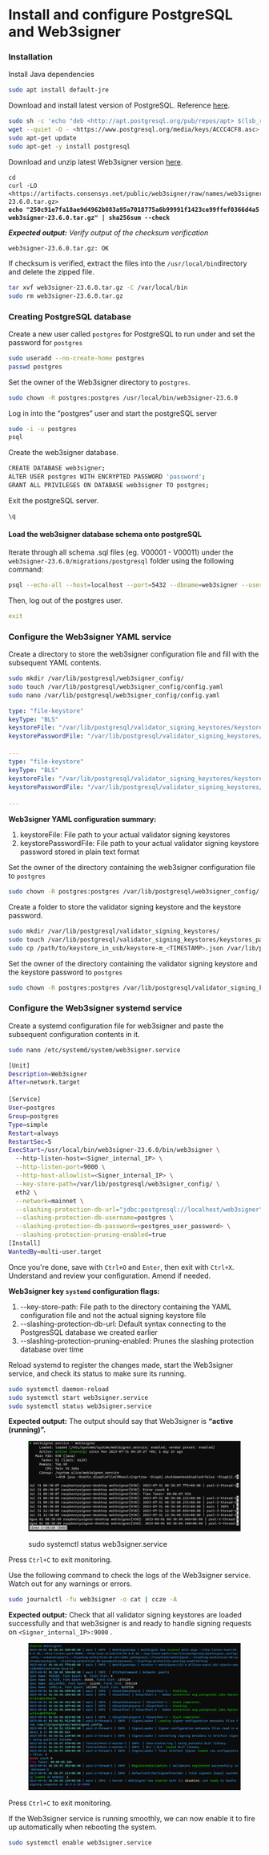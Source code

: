 # Install and configure PostgreSQL and Web3signer

### Installation

Install Java dependencies

```bash
sudo apt install default-jre
```

Download and install latest version of PostgreSQL. Reference [here](https://www.postgresql.org/download/linux/ubuntu/).

```bash
sudo sh -c 'echo "deb <http://apt.postgresql.org/pub/repos/apt> $(lsb_release -cs)-pgdg main" > /etc/apt/sources.list.d/pgdg.list'
wget --quiet -O - <https://www.postgresql.org/media/keys/ACCC4CF8.asc> | sudo apt-key add -
sudo apt-get update
sudo apt-get -y install postgresql
```

Download and unzip latest Web3signer version [here](https://github.com/ConsenSys/web3signer/releases).

<pre class="language-bash"><code class="lang-bash">cd
curl -LO &#x3C;https://artifacts.consensys.net/public/web3signer/raw/names/web3signer.tar.gz/versions/23.6.0/web3signer-23.6.0.tar.gz>
<strong>echo "250c91e7fa18ae9d4962b083a95a7018775a6b99991f1423ce99ffef0366d4a5 web3signer-23.6.0.tar.gz" | sha256sum --check 
</strong></code></pre>

_**Expected output:** Verify output of the checksum verification_

```
web3signer-23.6.0.tar.gz: OK
```

If checksum is verified, extract the files into the `/usr/local/bin`directory and delete the zipped file.

```sh
tar xvf web3signer-23.6.0.tar.gz -C /var/local/bin
sudo rm web3signer-23.6.0.tar.gz
```

### Creating PostgreSQL database

Create a new user called `postgres` for PostgreSQL to run under and set the password for `postgres`

```bash
sudo useradd --no-create-home postgres
passwd postgres
```

Set the owner of the Web3signer directory to `postgres`.&#x20;

```bash
sudo chown -R postgres:postgres /usr/local/bin/web3signer-23.6.0
```

Log in into the “postgres” user and start the postgreSQL server

```bash
sudo -i -u postgres
psql
```

Create the web3signer database.

```bash
CREATE DATABASE web3signer;
ALTER USER postgres WITH ENCRYPTED PASSWORD 'password';
GRANT ALL PRIVILEGES ON DATABASE web3signer TO postgres;
```

Exit the postgreSQL server.

```bash
\q
```

#### Load the web3signer database schema onto postgreSQL

Iterate through all schema .sql files (eg. V00001 - V00011) under the `web3signer-23.6.0/migrations/postgresql` folder using the following command:

```bash
psql --echo-all --host=localhost --port=5432 --dbname=web3signer --username=postgres -f /usr/local/bin/web3signer-23.6.0/migrations/postgresql/V00001__initial.sql
```

Then, log out of the postgres user.

```yaml
exit
```

### Configure the Web3signer YAML service

Create a directory to store the web3signer configuration file and fill with the subsequent YAML contents.

```bash
sudo mkdir /var/lib/postgresql/web3signer_config/
sudo touch /var/lib/postgresql/web3signer_config/config.yaml
sudo nano /var/lib/postgresql/web3signer_config/config.yaml
```

```yaml
type: "file-keystore"
keyType: "BLS"
keystoreFile: "/var/lib/postgresql/validator_signing_keystores/keystore-m_<TIMESTAMP_01>.json"
keystorePasswordFile: "/var/lib/postgresql/validator_signing_keystores/keystores_password.txt"

---
type: "file-keystore"
keyType: "BLS"
keystoreFile: "/var/lib/postgresql/validator_signing_keystores/keystore-m_<TIMESTAMP_02>.json"
keystorePasswordFile: "/var/lib/postgresql/validator_signing_keystores/keystores_password.txt"

---
```

**Web3signer YAML configuration summary:**

1. keystoreFile: File path to your actual validator signing keystores
2. keystorePasswordFile: File path to your actual validator signing keystore password stored in plain text format

Set the owner of the directory containing the web3signer configuration file to `postgres`

```bash
sudo chown -R postgres:postgres /var/lib/postgresql/web3signer_config/
```

Create a folder to store the validator signing keystore and the keystore password.

```bash
sudo mkdir /var/lib/postgresql/validator_signing_keystores/
sudo touch /var/lib/postgresql/validator_signing_keystores/keystores_password.txt
sudo cp /path/to/keystore_in_usb/keystore-m_<TIMESTAMP>.json /var/lib/postgresql/validator_signing_keystores
```

Set the owner of the directory containing the validator signing keystore and the keystore password to `postgres`

```bash
sudo chown -R postgres:postgres /var/lib/postgresql/validator_signing_keystores/
```

### Configure the Web3signer systemd service

Create a systemd configuration file for web3signer and paste the subsequent configuration contents in it.

```bash
sudo nano /etc/systemd/system/web3signer.service
```

```bash
[Unit]
Description=Web3signer
After=network.target

[Service]
User=postgres
Group=postgres
Type=simple
Restart=always
RestartSec=5
ExecStart=/usr/local/bin/web3signer-23.6.0/bin/web3signer \
  --http-listen-host=<Signer_internal_IP> \
  --http-listen-port=9000 \
  --http-host-allowlist=<Signer_internal_IP> \
  --key-store-path=/var/lib/postgresql/web3signer_config/ \
  eth2 \
  --network=mainnet \
  --slashing-protection-db-url="jdbc:postgresql://localhost/web3signer" \
  --slashing-protection-db-username=postgres \
  --slashing-protection-db-password=<postgres_user_password> \
  --slashing-protection-pruning-enabled=true
[Install]
WantedBy=multi-user.target
```

Once you're done, save with `Ctrl+O` and `Enter`, then exit with `Ctrl+X`. Understand and review your configuration. Amend if needed.

**Web3signer key `systemd` configuration flags:**

1. \--key-store-path: File path to the directory containing the YAML configuration file and not the actual signing keystore file&#x20;
2. \--slashing-protection-db-url: Default syntax connecting to the PostgresSQL database we created earlier&#x20;
3. \--slashing-protection-pruning-enabled: Prunes the slashing protection database over time

Reload systemd to register the changes made, start the Web3signer service, and check its status to make sure its running.

```bash
sudo systemctl daemon-reload
sudo systemctl start web3signer.service
sudo systemctl status web3signer.service

```

**Expected output:** The output should say that Web3signer is **“active (running)”.**

<figure><img src="../../../../.gitbook/assets/image (12) (1).png" alt=""><figcaption><p>sudo systemctl status web3signer.service</p></figcaption></figure>

Press `Ctrl+C` to exit monitoring.

Use the following command to check the logs of the Web3signer service. Watch out for any warnings or errors.

```bash
sudo journalctl -fu web3signer -o cat | ccze -A
```

**Expected output:** Check that all validator signing keystores are loaded successfully and that web3signer is and ready to handle signing requests on `<Signer_internal_IP>:9000` .

<figure><img src="../../../../.gitbook/assets/image (13) (1).png" alt=""><figcaption></figcaption></figure>

Press `Ctrl+C` to exit monitoring.

If the Web3signer service is running smoothly, we can now enable it to fire up automatically when rebooting the system.

```bash
sudo systemctl enable web3signer.service
```
